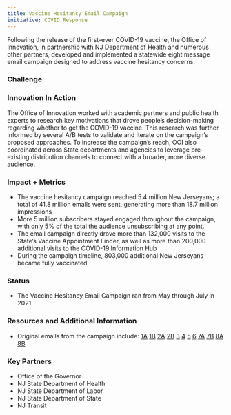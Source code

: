 ```yaml
---
title: Vaccine Hesitancy Email Campaign
initiative: COVID Response
---
```


Following the release of the first-ever COVID-19 vaccine, the Office of Innovation, in partnership with NJ Department of Health and numerous other partners, developed and implemented a statewide eight message email campaign designed to address vaccine hesitancy concerns.

### Challenge



### Innovation In Action

The Office of Innovation worked with academic partners and public health experts to research key motivations that drove people’s decision-making regarding whether to get the COVID-19 vaccine. This research was further informed by several A/B tests to validate and iterate on the campaign’s proposed approaches. To increase the campaign’s reach, OOI also coordinated across State departments and agencies to leverage pre-existing distribution channels to connect with a broader, more diverse audience.

### Impact + Metrics

-   The vaccine hesitancy campaign reached 5.4 million New Jerseyans; a total of 41.8 million emails were sent, generating more than 18.7 million impressions
-   More 5 million subscribers stayed engaged throughout the campaign, with only 5% of the total the audience unsubscribing at any point.
-   The email campaign directly drove more than 132,000 visits to the State’s Vaccine Appointment Finder, as well as more than 200,000 additional visits to the COVID-19 Information Hub
-   During the campaign timeline, 803,000 additional New Jerseyans became fully vaccinated


### Status

-   The Vaccine Hesitancy Email Campaign ran from May through July in 2021.

### Resources and Additional Information
-   Original emails from the campaign include: [1A](https://content.govdelivery.com/accounts/NJGOV/bulletins/2e19c5f)  [1B](https://content.govdelivery.com/accounts/NJGOV/bulletins/2e19c65)  [2A](https://content.govdelivery.com/accounts/NJGOV/bulletins/2e274ae)  [2B](https://content.govdelivery.com/accounts/NJGOV/bulletins/2e36cbb)  [3](https://content.govdelivery.com/accounts/NJGOV/bulletins/2e476ca)  [4](https://content.govdelivery.com/accounts/NJGOV/bulletins/2e561e2)  [5](https://content.govdelivery.com/accounts/NJGOV/bulletins/2e665b4)  [6](https://content.govdelivery.com/accounts/NJGOV/bulletins/2e665b7)  [7A](https://content.govdelivery.com/accounts/NJGOV/bulletins/2e7592a)  [7B](https://content.govdelivery.com/accounts/NJGOV/bulletins/2e7592b)  [8A](https://content.govdelivery.com/accounts/NJGOV/bulletins/2da2918)  [8B](https://content.govdelivery.com/accounts/NJGOV/bulletins/2da291a)

### Key Partners

-   Office of the Governor
-   NJ State Department of Health
-   NJ State Department of Labor
-   NJ State Department of State
-   NJ Transit
